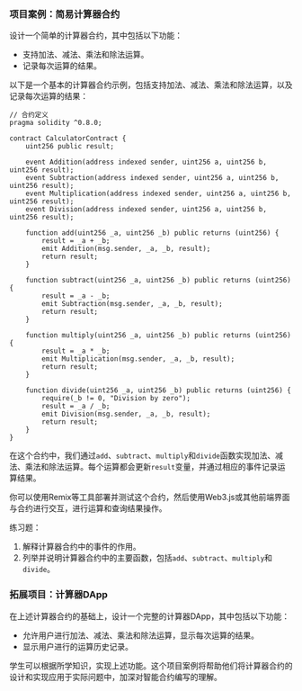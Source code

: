 ### **项目案例**：简易计算器合约

设计一个简单的计算器合约，其中包括以下功能：

- 支持加法、减法、乘法和除法运算。
- 记录每次运算的结果。

以下是一个基本的计算器合约示例，包括支持加法、减法、乘法和除法运算，以及记录每次运算的结果：

```solidity
// 合约定义
pragma solidity ^0.8.0;

contract CalculatorContract {
    uint256 public result;

    event Addition(address indexed sender, uint256 a, uint256 b, uint256 result);
    event Subtraction(address indexed sender, uint256 a, uint256 b, uint256 result);
    event Multiplication(address indexed sender, uint256 a, uint256 b, uint256 result);
    event Division(address indexed sender, uint256 a, uint256 b, uint256 result);

    function add(uint256 _a, uint256 _b) public returns (uint256) {
        result = _a + _b;
        emit Addition(msg.sender, _a, _b, result);
        return result;
    }

    function subtract(uint256 _a, uint256 _b) public returns (uint256) {
        result = _a - _b;
        emit Subtraction(msg.sender, _a, _b, result);
        return result;
    }

    function multiply(uint256 _a, uint256 _b) public returns (uint256) {
        result = _a * _b;
        emit Multiplication(msg.sender, _a, _b, result);
        return result;
    }

    function divide(uint256 _a, uint256 _b) public returns (uint256) {
        require(_b != 0, "Division by zero");
        result = _a / _b;
        emit Division(msg.sender, _a, _b, result);
        return result;
    }
}
```

在这个合约中，我们通过`add`、`subtract`、`multiply`和`divide`函数实现加法、减法、乘法和除法运算。每个运算都会更新`result`变量，并通过相应的事件记录运算结果。

你可以使用Remix等工具部署并测试这个合约，然后使用Web3.js或其他前端界面与合约进行交互，进行运算和查询结果操作。

练习题：
1. 解释计算器合约中的事件的作用。
2. 列举并说明计算器合约中的主要函数，包括`add`、`subtract`、`multiply`和`divide`。

### 拓展项目：计算器DApp
在上述计算器合约的基础上，设计一个完整的计算器DApp，其中包括以下功能：

* 允许用户进行加法、减法、乘法和除法运算，显示每次运算的结果。
* 显示用户进行的运算历史记录。

学生可以根据所学知识，实现上述功能。这个项目案例将帮助他们将计算器合约的设计和实现应用于实际问题中，加深对智能合约编写的理解。

